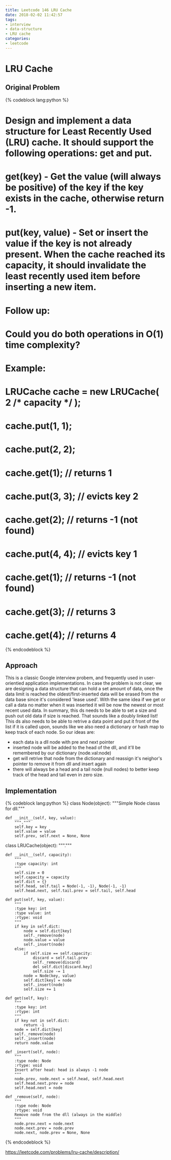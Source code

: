 ```yaml
---
title: Leetcode 146 LRU Cache
date: 2018-02-02 11:42:57
tags:
- interview
- data-structure
- LRU cache
categories:
- leetcode
---
```


# LRU Cache

## Original Problem
{% codeblock lang:python %}

# Design and implement a data structure for Least Recently Used (LRU) cache. It should support the following operations: get and put.

# get(key) - Get the value (will always be positive) of the key if the key exists in the cache, otherwise return -1.
# put(key, value) - Set or insert the value if the key is not already present. When the cache reached its capacity, it should invalidate the least recently used item before inserting a new item.

# Follow up:
# Could you do both operations in O(1) time complexity?

# Example:

# LRUCache cache = new LRUCache( 2 /* capacity */ );
# cache.put(1, 1);
# cache.put(2, 2);
# cache.get(1);       // returns 1
# cache.put(3, 3);    // evicts key 2
# cache.get(2);       // returns -1 (not found)
# cache.put(4, 4);    // evicts key 1
# cache.get(1);       // returns -1 (not found)
# cache.get(3);       // returns 3
# cache.get(4);       // returns 4


{% endcodeblock %}

## Approach
This is a classic Google interview probem, and frequently used in user-orientied application implementations.
In case the problem is not clear, we are designing a data structure that can hold a set amount of data, once the data limit is reached the oldest/first-inserted data will be erased from the data base since it's considered 'lease used'. With the same idea if we get or call a data no matter when it was inserted it will be now the newest or most recent used data.
In summary, this ds needs to be able to set a size and push out old data if size is reached. That sounds like a doubly linked list! This ds also needs to be able to retrive a data point and put it front of the list if it is called upon, sounds like we also need a dictionary or hash map to keep track of each node.
So our ideas are:
- each data is a dll node with pre and next pointer
- inserted node will be added to the head of the dll, and it'll be remembered by our dictionary (node.val:node)
- get will retrive that node from the dictionary and reassign it's neighor's pointer to remove it from dll and insert again
- there will always be a head and a tail node (null nodes) to better keep track of the head and tail even in zero size.


## Implementation
{% codeblock lang:python %}
class Node(object):
    """Simple Node classs for dll."""

    def __init__(self, key, value):
        """."""
        self.key = key
        self.value = value
        self.prev, self.next = None, None


class LRUCache(object):
    """."""

    def __init__(self, capacity):
        """
        :type capacity: int
        """
        self.size = 0
        self.capacity = capacity
        self.dict = {}
        self.head, self.tail = Node(-1, -1), Node(-1, -1)
        self.head.next, self.tail.prev = self.tail, self.head

    def put(self, key, value):
        """
        :type key: int
        :type value: int
        :rtype: void
        """
        if key in self.dict:
            node = self.dict[key]
            self._remove(node)
            node.value = value
            self._insert(node)
        else:
            if self.size == self.capacity:
                discard = self.tail.prev
                self._remove(discard)
                del self.dict[discard.key]
                self.size -= 1
            node = Node(key, value)
            self.dict[key] = node
            self._insert(node)
            self.size += 1

    def get(self, key):
        """
        :type key: int
        :rtype: int
        """
        if key not in self.dict:
            return -1
        node = self.dict[key]
        self._remove(node)
        self._insert(node)
        return node.value

    def _insert(self, node):
        """
        :type node: Node
        :rtype: void
        Insert after head: head is always -1 node
        """
        node.prev, node.next = self.head, self.head.next
        self.head.next.prev = node
        self.head.next = node

    def _remove(self, node):
        """
        :type node: Node
        :rtype: void
        Remove node from the dll (always in the middle)
        """
        node.prev.next = node.next
        node.next.prev = node.prev
        node.next, node.prev = None, None

{% endcodeblock %}


https://leetcode.com/problems/lru-cache/description/
